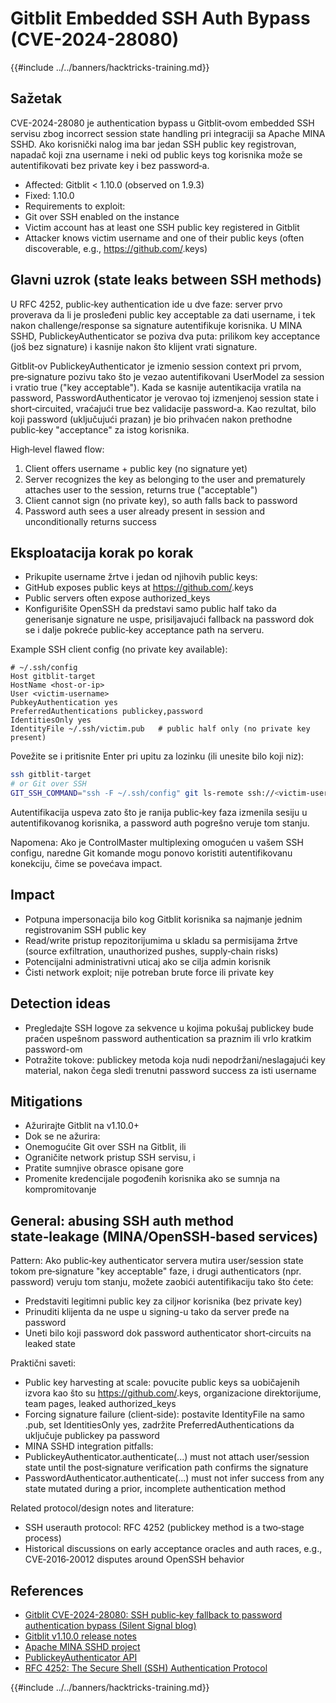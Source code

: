 # Gitblit Embedded SSH Auth Bypass (CVE-2024-28080)

{{#include ../../banners/hacktricks-training.md}}

## Sažetak

CVE-2024-28080 je authentication bypass u Gitblit‑ovom embedded SSH servisu zbog incorrect session state handling pri integraciji sa Apache MINA SSHD. Ako korisnički nalog ima bar jedan SSH public key registrovan, napadač koji zna username i neki od public keys tog korisnika može se autentifikovati bez private key i bez password‑a.

- Affected: Gitblit < 1.10.0 (observed on 1.9.3)
- Fixed: 1.10.0
- Requirements to exploit:
- Git over SSH enabled on the instance
- Victim account has at least one SSH public key registered in Gitblit
- Attacker knows victim username and one of their public keys (often discoverable, e.g., https://github.com/<username>.keys)

## Glavni uzrok (state leaks between SSH methods)

U RFC 4252, public‑key authentication ide u dve faze: server prvo proverava da li je prosleđeni public key acceptable za dati username, i tek nakon challenge/response sa signature autentifikuje korisnika. U MINA SSHD, PublickeyAuthenticator se poziva dva puta: prilikom key acceptance (još bez signature) i kasnije nakon što klijent vrati signature.

Gitblit‑ov PublickeyAuthenticator je izmenio session context pri prvom, pre‑signature pozivu tako što je vezao autentifikovani UserModel za session i vratio true ("key acceptable"). Kada se kasnije autentikacija vratila na password, PasswordAuthenticator je verovao toj izmenjenoj session state i short‑circuited, vraćajući true bez validacije password‑a. Kao rezultat, bilo koji password (uključujući prazan) je bio prihvaćen nakon prethodne public‑key "acceptance" za istog korisnika.

High‑level flawed flow:

1) Client offers username + public key (no signature yet)
2) Server recognizes the key as belonging to the user and prematurely attaches user to the session, returns true ("acceptable")
3) Client cannot sign (no private key), so auth falls back to password
4) Password auth sees a user already present in session and unconditionally returns success

## Eksploatacija korak po korak

- Prikupite username žrtve i jedan od njihovih public keys:
- GitHub exposes public keys at https://github.com/<username>.keys
- Public servers often expose authorized_keys
- Konfigurišite OpenSSH da predstavi samo public half tako da generisanje signature ne uspe, prisiljavajući fallback na password dok se i dalje pokreće public‑key acceptance path na serveru.

Example SSH client config (no private key available):
```sshconfig
# ~/.ssh/config
Host gitblit-target
HostName <host-or-ip>
User <victim-username>
PubkeyAuthentication yes
PreferredAuthentications publickey,password
IdentitiesOnly yes
IdentityFile ~/.ssh/victim.pub   # public half only (no private key present)
```
Povežite se i pritisnite Enter pri upitu za lozinku (ili unesite bilo koji niz):
```bash
ssh gitblit-target
# or Git over SSH
GIT_SSH_COMMAND="ssh -F ~/.ssh/config" git ls-remote ssh://<victim-username>@<host>/<repo.git>
```
Autentifikacija uspeva zato što je ranija public‑key faza izmenila sesiju u autentifikovanog korisnika, a password auth pogrešno veruje tom stanju.

Napomena: Ako je ControlMaster multiplexing omogućen u vašem SSH configu, naredne Git komande mogu ponovo koristiti autentifikovanu konekciju, čime se povećava impact.

## Impact

- Potpuna impersonacija bilo kog Gitblit korisnika sa najmanje jednim registrovanim SSH public key
- Read/write pristup repozitorijumima u skladu sa permisijama žrtve (source exfiltration, unauthorized pushes, supply‑chain risks)
- Potencijalni administrativni uticaj ako se cilja admin korisnik
- Čisti network exploit; nije potreban brute force ili private key

## Detection ideas

- Pregledajte SSH logove za sekvence u kojima pokušaj publickey bude praćen uspešnom password authentication sa praznim ili vrlo kratkim password-om
- Potražite tokove: publickey metoda koja nudi nepodržani/neslagajući key material, nakon čega sledi trenutni password success za isti username

## Mitigations

- Ažurirajte Gitblit na v1.10.0+
- Dok se ne ažurira:
- Onemogućite Git over SSH na Gitblit, ili
- Ograničite network pristup SSH servisu, i
- Pratite sumnjive obrasce opisane gore
- Promenite kredencijale pogođenih korisnika ako se sumnja na kompromitovanje

## General: abusing SSH auth method state‑leakage (MINA/OpenSSH‑based services)

Pattern: Ako public‑key authenticator servera mutira user/session state tokom pre‑signature "key acceptable" faze, i drugi authenticators (npr. password) veruju tom stanju, možete zaobići autentifikaciju tako što ćete:

- Predstaviti legitimni public key za ciljног korisnika (bez private key)
- Prinuditi klijenta da ne uspe u signing-u tako da server pređe na password
- Uneti bilo koji password dok password authenticator short‑circuits na leaked state

Praktični saveti:

- Public key harvesting at scale: povucite public keys sa uobičajenih izvora kao što su https://github.com/<username>.keys, organizacione direktorijume, team pages, leaked authorized_keys
- Forcing signature failure (client‑side): postavite IdentityFile na samo .pub, set IdentitiesOnly yes, zadržite PreferredAuthentications da uključuje publickey pa password
- MINA SSHD integration pitfalls:
- PublickeyAuthenticator.authenticate(...) must not attach user/session state until the post‑signature verification path confirms the signature
- PasswordAuthenticator.authenticate(...) must not infer success from any state mutated during a prior, incomplete authentication method

Related protocol/design notes and literature:
- SSH userauth protocol: RFC 4252 (publickey method is a two‑stage process)
- Historical discussions on early acceptance oracles and auth races, e.g., CVE‑2016‑20012 disputes around OpenSSH behavior

## References

- [Gitblit CVE-2024-28080: SSH public‑key fallback to password authentication bypass (Silent Signal blog)](https://blog.silentsignal.eu/2025/06/14/gitblit-cve-CVE-2024-28080/)
- [Gitblit v1.10.0 release notes](https://github.com/gitblit-org/gitblit/releases/tag/v1.10.0)
- [Apache MINA SSHD project](https://mina.apache.org/sshd-project/)
- [PublickeyAuthenticator API](https://svn.apache.org/repos/infra/websites/production/mina/content/sshd-project/apidocs/org/apache/sshd/server/auth/pubkey/PublickeyAuthenticator.html)
- [RFC 4252: The Secure Shell (SSH) Authentication Protocol](https://datatracker.ietf.org/doc/html/rfc4252)


{{#include ../../banners/hacktricks-training.md}}
